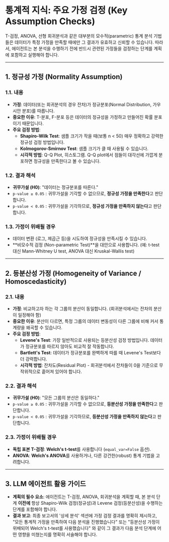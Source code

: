 # 통계적 지식: 주요 가정 검정 (Key Assumption Checks)

T-검정, ANOVA, 선형 회귀분석과 같은 대부분의 모수적(parametric) 통계 분석 기법들은 데이터가 특정 가정을 만족할 때에만 그 결과가 유효하고 신뢰할 수 있습니다. 따라서, 에이전트는 본 분석을 수행하기 전에 반드시 관련된 가정들을 검정하는 단계를 계획에 포함하고 실행해야 합니다.

---

## 1. 정규성 가정 (Normality Assumption)

### 1.1. 내용
-   **가정**: 데이터(또는 회귀분석의 경우 잔차)가 정규분포(Normal Distribution, 가우시안 분포)를 따릅니다.
-   **중요한 이유**: T-분포, F-분포 등은 데이터의 정규성을 가정하고 만들어진 확률 분포이기 때문입니다.
-   **주요 검정 방법**:
    -   **Shapiro-Wilk Test**: 샘플 크기가 작을 때(보통 n < 50) 매우 정확하고 강력한 정규성 검정 방법입니다.
    -   **Kolmogorov-Smirnov Test**: 샘플 크기가 클 때 사용될 수 있습니다.
    -   **시각적 방법**: Q-Q Plot, 히스토그램. Q-Q plot에서 점들이 대각선에 가깝게 분포하면 정규성을 만족한다고 볼 수 있습니다.

### 1.2. 결과 해석
-   **귀무가설 (H0)**: "데이터는 정규분포를 따른다."
-   `p-value ≥ 0.05` : 귀무가설을 기각할 수 없으므로, **정규성 가정을 만족한다**고 판단합니다.
-   `p-value < 0.05` : 귀무가설을 기각하므로, **정규성 가정을 만족하지 않는다**고 판단합니다.

### 1.3. 가정이 위배될 경우
-   데이터 변환 (로그, 제곱근 등)을 시도하여 정규성을 만족시킬 수 있습니다.
-   **비모수적 검정 (Non-parametric Test)**을 대안으로 사용합니다. (예: t-test 대신 Mann-Whitney U test, ANOVA 대신 Kruskal-Wallis test)

---

## 2. 등분산성 가정 (Homogeneity of Variance / Homoscedasticity)

### 2.1. 내용
-   **가정**: 비교하고자 하는 각 그룹의 분산이 동일합니다. (회귀분석에서는 잔차의 분산이 일정해야 함)
-   **중요한 이유**: 분산이 다르면, 특정 그룹의 데이터 변동성이 다른 그룹에 비해 커서 통계량을 왜곡할 수 있습니다.
-   **주요 검정 방법**:
    -   **Levene's Test**: 가장 일반적으로 사용되는 등분산성 검정 방법입니다. 데이터가 정규분포를 따르지 않아도 비교적 잘 작동합니다.
    -   **Bartlett's Test**: 데이터가 정규분포를 완벽하게 따를 때 Levene's Test보다 더 강력합니다.
    -   **시각적 방법**: 잔차도(Residual Plot) - 회귀분석에서 잔차들이 0을 기준으로 무작위적으로 흩어져 있어야 합니다.

### 2.2. 결과 해석
-   **귀무가설 (H0)**: "모든 그룹의 분산은 동일하다."
-   `p-value ≥ 0.05` : 귀무가설을 기각할 수 없으므로, **등분산성 가정을 만족한다**고 판단합니다.
-   `p-value < 0.05` : 귀무가설을 기각하므로, **등분산성 가정을 만족하지 않는다**고 판단합니다.

### 2.3. 가정이 위배될 경우
-   **독립 표본 T-검정**: **Welch's t-test**를 사용합니다 (`equal_var=False` 옵션).
-   **ANOVA**: **Welch's ANOVA**를 사용하거나, 다른 강건한(robust) 통계 기법을 고려합니다.

---

## 3. LLM 에이전트 활용 가이드

-   **계획의 필수 요소**: 에이전트는 T-검정, ANOVA, 회귀분석을 계획할 때, 본 분석 단계 **이전에** 항상 Shapiro-Wilk 검정(정규성)과 Levene 검정(등분산성)을 수행하는 단계를 포함해야 합니다.
-   **결과 보고**: 최종 보고서의 '상세 분석' 섹션에 가정 검정 결과를 명확히 제시하고, "모든 통계적 가정을 만족하여 다음 분석을 진행했습니다" 또는 "등분산성 가정이 위배되어 Welch's t-test를 사용했습니다" 와 같이 그 결과가 다음 분석 단계에 어떤 영향을 미쳤는지를 명확히 서술해야 합니다. 
